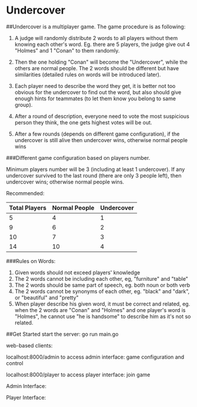 # Undercover
##Undercover is a multiplayer game. The game procedure is as following:

1. A judge will randomly distribute 2 words to all players without them knowing each other's word. Eg. there are 5 players, the judge give out 4 "Holmes" and 1 "Conan" to them randomly. 

2. Then the one holding "Conan" will become the "Undercover", while the others are normal people. The 2 words should be different but have similarities (detailed rules on words will be introduced later).

3. Each player need to describe the word they get, it is better not too obvious for the undercover to find out the word, but also should give enough hints for teammates (to let them know you belong to same group).

4. After a round of description, everyone need to vote the most suspicious person they think, the one gets highest votes will be out.

5. After a few rounds (depends on different game configuration), if the undercover is still alive then undercover wins, otherwise normal people wins

###Different game configuration based on players number.

Minimum players number will be 3 (including at least 1 undercover). If any undercover survived to the last round (there are only 3 people left), then undercover wins; otherwise normal people wins.

Recommended:

| Total Players | Normal People | Undercover |
|---------------|---------------|------------|
|       5       |       4       |      1     |
|       9       |       6       |      2     |
|       10      |       7       |      3     |
|       14      |       10      |      4     |

###Rules on Words:
1. Given words should not exceed players' knowledge
2. The 2 words cannot be including each other, eg, "furniture" and "table"
3. The 2 words should be same part of speech, eg. both noun or both verb
4. The 2 words cannot be synonyms of each other, eg. "black" and "dark", or "beautiful" and "pretty"
5. When player describe his given word, it must be correct and related, eg. when the 2 words are "Conan" and "Holmes" and one player's word is "Holmes", he cannot use "he is handsome" to describe him as it's not so related.

##Get Started
start the server:
go run main.go

web-based clients:

localhost:8000/admin to access admin interface: game configuration and control

localhost:8000/player to access player interface: join game

Admin Interface:


Player Interface:





